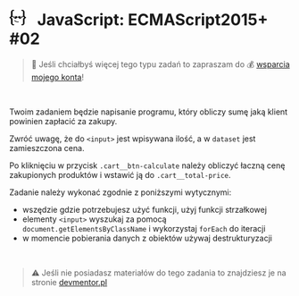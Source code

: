# [![](../assets/img/logo-readme2.jpg)](https://devmentor.pl) &nbsp; JavaScript: ECMAScript2015+ #02

> :loudspeaker: Jeśli chciałbyś więcej tego typu zadań to zapraszam do :moneybag: [wsparcia mojego konta](https://github.com/sponsors/devmentor-pl)!

&nbsp;

Twoim zadaniem będzie napisanie programu, który obliczy sumę jaką klient powinien zapłacić za zakupy.

Zwróć uwagę, że do `<input>` jest wpisywana ilość, a w `dataset` jest zamieszczona cena.

Po kliknięciu w przycisk `.cart__btn-calculate` należy obliczyć łaczną cenę zakupionych produktów i wstawić ją do `.cart__total-price`.

Zadanie należy wykonać zgodnie z poniższymi wytycznymi:
* wszędzie gdzie potrzebujesz użyć funkcji, użyj funkcji strzałkowej
* elementy `<input>` wyszukaj za pomocą `document.getElementsByClassName` i wykorzystaj `forEach` do iteracji 
* w momencie pobierania danych z obiektów używaj destrukturyzacji

&nbsp;

> :warning: Jeśli nie posiadasz materiałów do tego zadania to znajdziesz je na stronie [devmentor.pl](https://devmentor.pl/p/js-es2015plus/)